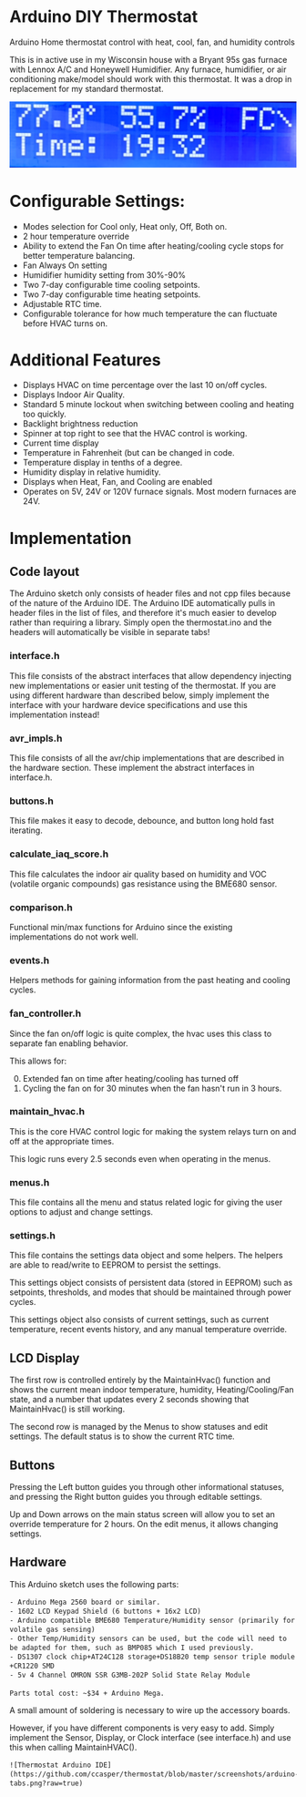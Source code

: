 # Arduino DIY Thermostat
Arduino Home thermostat control with heat, cool, fan, and humidity controls

This is in active use in my Wisconsin house with a Bryant 95s gas furnace with Lennox A/C and Honeywell Humidifier. Any furnace, humidifier, or air conditioning make/model should work with this thermostat. It was a drop in replacement for my standard thermostat.

![Thermostat LCD](https://github.com/ccasper/thermostat/blob/master/screenshots/display_lcd.jpg?raw=true)

# Configurable Settings:
 - Modes selection for Cool only, Heat only, Off, Both on.
 - 2 hour temperature override
 - Ability to extend the Fan On time after heating/cooling cycle stops for better temperature balancing.
 - Fan Always On setting
 - Humidifier humidity setting from 30%-90%
 - Two 7-day configurable time cooling setpoints.
 - Two 7-day configurable time heating setpoints.
 - Adjustable RTC time.
 - Configurable tolerance for how much temperature the can fluctuate before HVAC turns on.

# Additional Features
 - Displays HVAC on time percentage over the last 10 on/off cycles.
 - Displays Indoor Air Quality.
 - Standard 5 minute lockout when switching between cooling and heating too quickly.
 - Backlight brightness reduction
 - Spinner at top right to see that the HVAC control is working.
 - Current time display
 - Temperature in Fahrenheit (but can be changed in code.
 - Temperature display in tenths of a degree.
 - Humidity display in relative humidity.
 - Displays when Heat, Fan, and Cooling are enabled
 - Operates on 5V, 24V or 120V furnace signals. Most modern furnaces are 24V.

# Implementation

## Code layout
The Arduino sketch only consists of header files and not cpp files because of the nature of the Arduino IDE. The Arduino IDE automatically pulls in header files in the list of files, and therefore it's much easier to develop rather than requiring a library. Simply open the thermostat.ino and the headers will automatically be visible in separate tabs!

### interface.h
This file consists of the abstract interfaces that allow dependency injecting new implementations or easier unit testing of the thermostat. If you are using different hardware than described below, simply implement the interface with your hardware device specifications and use this implementation instead!

### avr_impls.h
This file consists of all the avr/chip implementations that are described in the hardware section. These implement the abstract interfaces in interface.h.

### buttons.h
This file makes it easy to decode, debounce, and button long hold fast iterating.

### calculate_iaq_score.h
This file calculates the indoor air quality based on humidity and VOC (volatile organic compounds) gas resistance using the BME680 sensor.

### comparison.h
Functional min/max functions for Arduino since the existing implementations do not work well.

### events.h
Helpers methods for gaining information from the past heating and cooling cycles.

### fan_controller.h
Since the fan on/off logic is quite complex, the hvac uses this class to separate fan enabling behavior.

This allows for:

0. Extended fan on time after heating/cooling has turned off
0. Cycling the fan on for 30 minutes when the fan hasn't run in 3 hours. 

### maintain_hvac.h
This is the core HVAC control logic for making the system relays turn on and off at the appropriate times.

This logic runs every 2.5 seconds even when operating in the menus.

### menus.h
This file contains all the menu and status related logic for giving the user options to adjust and change settings.

### settings.h
This file contains the settings data object and some helpers. The helpers are able to read/write to EEPROM to persist the settings. 

This settings object consists of persistent data (stored in EEPROM) such as setpoints, thresholds, and modes that should be maintained through power cycles.

This settings object also consists of current settings, such as current temperature, recent events history, and any manual temperature override.

## LCD Display
The first row is controlled entirely by the MaintainHvac() function and shows the current mean indoor temperature, humidity, Heating/Cooling/Fan state, and a number that updates every 2 seconds showing that MaintainHvac() is still working.

The second row is managed by the Menus to show statuses and edit settings. The default status is to show the current RTC time.

## Buttons
Pressing the Left button guides you through other informational statuses, and pressing the Right button guides you through editable settings.

Up and Down arrows on the main status screen will allow you to set an override temperature for 2 hours. On the edit menus, it allows changing settings.

## Hardware

This Arduino sketch uses the following parts:

	- Arduino Mega 2560 board or similar.
	- 1602 LCD Keypad Shield (6 buttons + 16x2 LCD)
    - Arduino compatible BME680 Temperature/Humidity sensor (primarily for volatile gas sensing)
	- Other Temp/Humidity sensors can be used, but the code will need to be adapted for them, such as BMP085 which I used previously.
	- DS1307 clock chip+AT24C128 storage+DS18B20 temp sensor triple module +CR1220 SMD
	- 5v 4 Channel OMRON SSR G3MB-202P Solid State Relay Module

	Parts total cost: ~$34 + Arduino Mega. 

A small amount of soldering is necessary to wire up the accessory boards.

However, if you have different components is very easy to add. Simply implement the Sensor, Display, or Clock interface (see interface.h) and use this when calling MaintainHVAC().



	![Thermostat Arduino IDE](https://github.com/ccasper/thermostat/blob/master/screenshots/arduino-tabs.png?raw=true)

